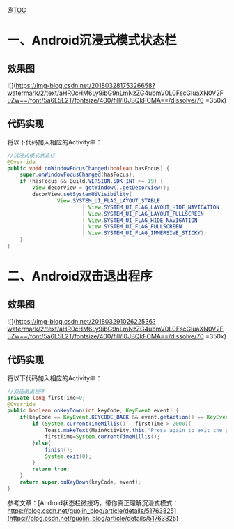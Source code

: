 @[TOC](目录)
# 一、Android沉浸式模式状态栏
## 效果图
![](https://img-blog.csdn.net/20180328175326658?watermark/2/text/aHR0cHM6Ly9ibG9nLmNzZG4ubmV0L0FscGluaXN0V2FuZw==/font/5a6L5L2T/fontsize/400/fill/I0JBQkFCMA==/dissolve/70 =350x)
## 代码实现
将以下代码加入相应的Activity中：
```java
//沉浸式模式状态栏
@Override
public void onWindowFocusChanged(boolean hasFocus) {
    super.onWindowFocusChanged(hasFocus);
    if (hasFocus && Build.VERSION.SDK_INT >= 19) {
        View decorView = getWindow().getDecorView();
        decorView.setSystemUiVisibility(
                View.SYSTEM_UI_FLAG_LAYOUT_STABLE
                        | View.SYSTEM_UI_FLAG_LAYOUT_HIDE_NAVIGATION
                        | View.SYSTEM_UI_FLAG_LAYOUT_FULLSCREEN
                        | View.SYSTEM_UI_FLAG_HIDE_NAVIGATION
                        | View.SYSTEM_UI_FLAG_FULLSCREEN
                        | View.SYSTEM_UI_FLAG_IMMERSIVE_STICKY);
    }
}
```



# 二、Android双击退出程序

## 效果图
![](https://img-blog.csdn.net/20180329102622536?watermark/2/text/aHR0cHM6Ly9ibG9nLmNzZG4ubmV0L0FscGluaXN0V2FuZw==/font/5a6L5L2T/fontsize/400/fill/I0JBQkFCMA==/dissolve/70 =350x)

## 代码实现

将以下代码加入相应的Activity中：
```java
//双击退出程序
private long firstTime=0;
@Override
public boolean onKeyDown(int keyCode, KeyEvent event) {
    if(keyCode == KeyEvent.KEYCODE_BACK && event.getAction() == KeyEvent.ACTION_DOWN){
        if (System.currentTimeMillis() - firstTime > 2000){
            Toast.makeText(MainActivity.this,"Press again to exit the program.",Toast.LENGTH_SHORT).show();
            firstTime=System.currentTimeMillis();
        }else{
            finish();
            System.exit(0);
        }
        return true;
    }
    return super.onKeyDown(keyCode, event);
}
```

参考文章：[Android状态栏微技巧，带你真正理解沉浸式模式：https://blog.csdn.net/guolin_blog/article/details/51763825](https://blog.csdn.net/guolin_blog/article/details/51763825)